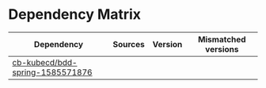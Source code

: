 # Dependency Matrix

Dependency | Sources | Version | Mismatched versions
---------- | ------- | ------- | -------------------
[cb-kubecd/bdd-spring-1585571876](https://github.com/cb-kubecd/bdd-spring-1585571876.git) |  | []() | 
